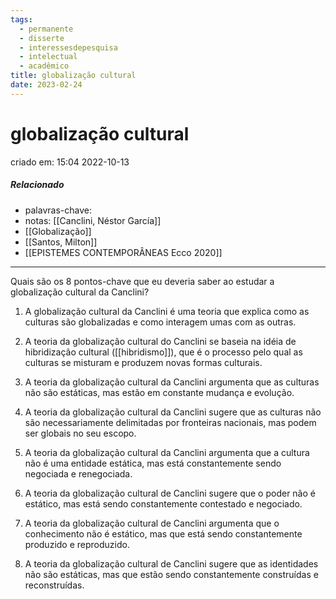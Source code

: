 ```yaml
---
tags:
  - permanente
  - disserte
  - interessesdepesquisa
  - intelectual
  - acadêmico
title: globalização cultural
date: 2023-02-24
---
```

# globalização cultural
criado em: 15:04 2022-10-13

##### Relacionado
- palavras-chave: 
- notas: [[Canclini, Néstor García]]
- [[Globalização]]
- [[Santos, Milton]]
- [[EPISTEMES CONTEMPORÂNEAS Ecco 2020]]
---
Quais são os 8 pontos-chave que eu deveria saber ao estudar a globalização cultural da Canclini?

1. A globalização cultural da Canclini é uma teoria que explica como as culturas são globalizadas e como interagem umas com as outras.

2. A teoria da globalização cultural do Canclini se baseia na idéia de hibridização cultural ([[hibridismo]]), que é o processo pelo qual as culturas se misturam e produzem novas formas culturais.

3. A teoria da globalização cultural da Canclini argumenta que as culturas não são estáticas, mas estão em constante mudança e evolução.

4. A teoria da globalização cultural da Canclini sugere que as culturas não são necessariamente delimitadas por fronteiras nacionais, mas podem ser globais no seu escopo.

5. A teoria da globalização cultural da Canclini argumenta que a cultura não é uma entidade estática, mas está constantemente sendo negociada e renegociada.

6. A teoria da globalização cultural de Canclini sugere que o poder não é estático, mas está sendo constantemente contestado e negociado.

7. A teoria da globalização cultural de Canclini argumenta que o conhecimento não é estático, mas que está sendo constantemente produzido e reproduzido.

8. A teoria da globalização cultural de Canclini sugere que as identidades não são estáticas, mas que estão sendo constantemente construídas e reconstruídas.
